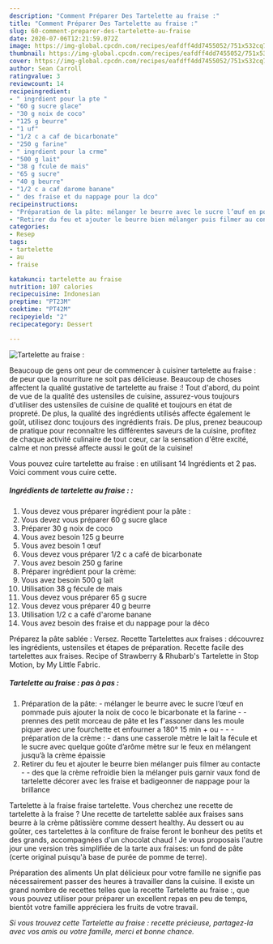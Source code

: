 ```yaml
---
description: "Comment Préparer Des Tartelette au fraise :"
title: "Comment Préparer Des Tartelette au fraise :"
slug: 60-comment-preparer-des-tartelette-au-fraise
date: 2020-07-06T12:21:59.072Z
image: https://img-global.cpcdn.com/recipes/eafdff4dd7455052/751x532cq70/tartelette-au-fraise-photo-principale-de-la-recette.jpg
thumbnail: https://img-global.cpcdn.com/recipes/eafdff4dd7455052/751x532cq70/tartelette-au-fraise-photo-principale-de-la-recette.jpg
cover: https://img-global.cpcdn.com/recipes/eafdff4dd7455052/751x532cq70/tartelette-au-fraise-photo-principale-de-la-recette.jpg
author: Sean Carroll
ratingvalue: 3
reviewcount: 14
recipeingredient:
- " ingrdient pour la pte "
- "60 g sucre glace"
- "30 g noix de coco"
- "125 g beurre"
- "1 uf"
- "1/2 c a caf de bicarbonate"
- "250 g farine"
- " ingrdient pour la crme"
- "500 g lait"
- "38 g fcule de mais"
- "65 g sucre"
- "40 g beurre"
- "1/2 c a caf darome banane"
- " des fraise et du nappage pour la dco"
recipeinstructions:
- "Préparation de la pâte: mélanger le beurre avec le sucre l’œuf en pommade puis ajouter la noix de coco le bicarbonate et la farine   prennes des petit morceau de pâte et les f&#39;assoner dans les moule piquer avec une fourchette et enfourner a 180° 15 min + ou -  préparation de la crème : dans une casserole mètre le lait la fécule et le sucre avec quelque goûte d’arôme mètre sur le feux en mélangent jusqu’à la crème épaissie"
- "Retirer du feu et ajouter le beurre bien mélanger puis filmer au contacte   des que la crème refroidie bien la mélanger puis garnir vaux fond de tartelette décorer avec les fraise et badigeonner de nappage pour la brillance"
categories:
- Resep
tags:
- tartelette
- au
- fraise

katakunci: tartelette au fraise 
nutrition: 107 calories
recipecuisine: Indonesian
preptime: "PT23M"
cooktime: "PT42M"
recipeyield: "2"
recipecategory: Dessert

---
```



![Tartelette au fraise :](https://img-global.cpcdn.com/recipes/eafdff4dd7455052/751x532cq70/tartelette-au-fraise-photo-principale-de-la-recette.jpg)

Beaucoup de gens ont peur de commencer à cuisiner tartelette au fraise : de peur que la nourriture ne soit pas délicieuse. Beaucoup de choses affectent la qualité gustative de tartelette au fraise :! Tout d'abord, du point de vue de la qualité des ustensiles de cuisine, assurez-vous toujours d'utiliser des ustensiles de cuisine de qualité et toujours en état de propreté. De plus, la qualité des ingrédients utilisés affecte également le goût, utilisez donc toujours des ingrédients frais. De plus, prenez beaucoup de pratique pour reconnaître les différentes saveurs de la cuisine, profitez de chaque activité culinaire de tout cœur, car la sensation d'être excité, calme et non pressé affecte aussi le goût de la cuisine!

<!--inarticleads1-->

Vous pouvez cuire tartelette au fraise : en utilisant 14 Ingrédients et 2 pas. Voici comment vous cuire cette.

##### Ingrédients de tartelette au fraise : :

1. Vous devez vous préparer  ingrédient pour la pâte :
1. Vous devez vous préparer 60 g sucre glace
1. Préparer 30 g noix de coco
1. Vous avez besoin 125 g beurre
1. Vous avez besoin 1 œuf
1. Vous devez vous préparer 1/2 c a café de bicarbonate
1. Vous avez besoin 250 g farine
1. Préparer  ingrédient pour la crème:
1. Vous avez besoin 500 g lait
1. Utilisation 38 g fécule de mais
1. Vous devez vous préparer 65 g sucre
1. Vous devez vous préparer 40 g beurre
1. Utilisation 1/2 c a café d&#39;arome banane
1. Vous avez besoin  des fraise et du nappage pour la déco


Préparez la pâte sablée : Versez. Recette Tartelettes aux fraises : découvrez les ingrédients, ustensiles et étapes de préparation. Recette facile des tartelettes aux fraises. Recipe of Strawberry &amp; Rhubarb&#39;s Tartelette in Stop Motion, by My Little Fabric. 

<!--inarticleads2-->

##### Tartelette au fraise : pas à pas :

1. Préparation de la pâte: - mélanger le beurre avec le sucre l’œuf en pommade puis ajouter la noix de coco le bicarbonate et la farine  -  - prennes des petit morceau de pâte et les f&#39;assoner dans les moule piquer avec une fourchette et enfourner a 180° 15 min + ou - -  - préparation de la crème : - dans une casserole mètre le lait la fécule et le sucre avec quelque goûte d’arôme mètre sur le feux en mélangent jusqu’à la crème épaissie
1. Retirer du feu et ajouter le beurre bien mélanger puis filmer au contacte  -  - des que la crème refroidie bien la mélanger puis garnir vaux fond de tartelette décorer avec les fraise et badigeonner de nappage pour la brillance


Tartelette à la fraise fraise tartelette. Vous cherchez une recette de tartelette à la fraise ? Une recette de tartelette sablée aux fraises sans beurre à la crème pâtissière comme dessert healthy. Au dessert ou au goûter, ces tartelettes à la confiture de fraise feront le bonheur des petits et des grands, accompagnées d&#39;un chocolat chaud ! Je vous proposais l&#39;autre jour une version très simplifiée de la tarte aux fraises: un fond de pâte (certe original puisqu&#39;à base de purée de pomme de terre). 

<!--inarticleads1-->

<p>
Préparation des aliments Un plat délicieux pour votre famille ne signifie pas nécessairement passer des heures à travailler dans la cuisine. Il existe un grand nombre de recettes telles que la recette Tartelette au fraise :, que vous pouvez utiliser pour préparer un excellent repas en peu de temps, bientôt votre famille appréciera les fruits de votre travail.
</p>

<p>
<i>Si vous trouvez cette Tartelette au fraise : recette précieuse, partagez-la avec vos amis ou votre famille, merci et bonne chance.</i>
</p>
